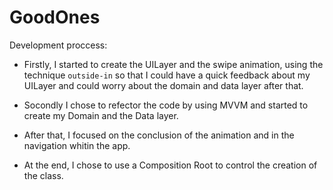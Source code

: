 # GoodOnes
Development proccess:

- Firstly, I started to create the UILayer and the swipe animation, using the technique `outside-in` so that I could have a quick feedback 
about my UILayer and could worry about the domain and data layer after that. 

- Socondly I chose to refector the code by using MVVM and started to create my Domain and the Data layer.

- After that, I focused on the conclusion of the animation and in the navigation whitin the app. 

- At the end, I chose to use a Composition Root to control the creation of the class.
